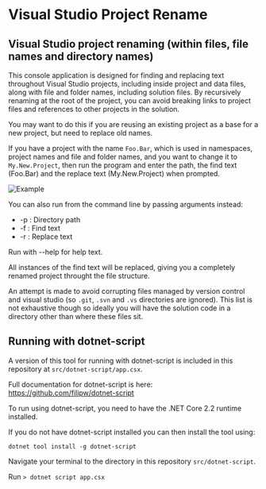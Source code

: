 # Visual Studio Project Rename

## Visual Studio project renaming (within files, file names and directory names)

This console application is designed for finding and replacing text throughout Visual Studio projects, including inside project and data files, along with file and folder names, including solution files. By recursively renaming at the root of the project, you can avoid breaking links to project files and references to other projects in the solution.

You may want to do this if you are reusing an existing project as a base for a new project, but need to replace old names.

If you have a project with the name `Foo.Bar`, which is used in namespaces, project names and file and folder names, and you want to change it to `My.New.Project`, then run the program and enter the path, the find text (Foo.Bar) and the replace text (My.New.Project) when prompted.


![Example](https://i.imgur.com/ihBY1aL.png)

You can also run from the command line by passing arguments instead:

- -p : Directory path
- -f : Find text
- -r : Replace text

Run with --help for help text.

All instances of the find text will be replaced, giving you a completely renamed project throught the file structure.

An attempt is made to avoid corrupting files managed by version control and visual studio (so `.git`, `.svn` and `.vs` directories are ignored). This list is not exhaustive though so ideally you will have the solution code in a directory other than where these files sit.

## Running with dotnet-script

A version of this tool for running with dotnet-script is included in this repository at ```src/dotnet-script/app.csx```.

Full documentation for dotnet-script is here: https://github.com/filipw/dotnet-script

To run using dotnet-script, you need to have the .NET Core 2.2 runtime installed.

If you do not have dotnet-script installed you can then install the tool using:

    dotnet tool install -g dotnet-script

Navigate your terminal to the directory in this repository ```src/dotnet-script```.

Run ```> dotnet script app.csx```
